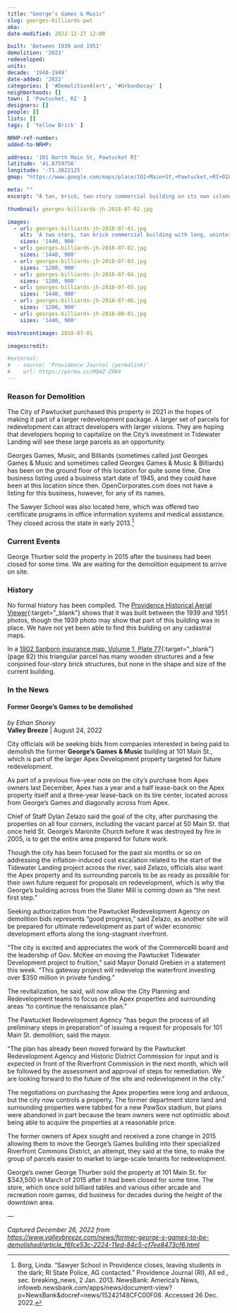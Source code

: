 ```yaml
---
title: "George’s Games & Music"
slug: georges-billiards-pwt
aka:
date-modified: 2022-12-27 12:00

built: 'Between 1939 and 1951'
demolition: '2023'
redeveloped:
units:
decade: '1940-1949'
date-added: '2022'
categories: [ '#DemolitionAlert', '#UrbanDecay' ]
neighborhoods: []
town: [ 'Pawtucket, RI' ]
designers: []
people: []
lists: []
tags: [ 'Yellow Brick' ]

NRHP-ref-number:
added-to-NRHP:

address: '101 North Main St, Pawtucket RI'
latitude: '41.8759756'
longitude: '-71.3822125'
gmap: "https://www.google.com/maps/place/101+Main+St,+Pawtucket,+RI+02860/@41.8759756,-71.3822125,18z/data=!4m5!3m4!1s0x89e45cab4b30d261:0xfb443fccd0fc0082!8m2!3d41.8759756!4d-71.3823949"

meta: ""
excerpt: "A tan, brick, two-story commercial building on its own island of land between Main and Broadway in Downtown Pawtucket"

thumbnail: georges-billiards-jh-2018-07-02.jpg

images:
  - url: georges-billiards-jh-2018-07-01.jpg
    alt: 'A two story, tan brick commercial building with long, uninterrupted ribbon window banks of original steel frame, 10 lite windows arranged 2 over 5 on the back faces of the building. Some windows aliong the street-facing side have been replaced with modern, single lite replacements, or consist of assymetrical window pairs in a repeating pattern. '
    sizes: '1440, 900'
  - url: georges-billiards-jh-2018-07-02.jpg
    sizes: '1440, 900'
  - url: georges-billiards-jh-2018-07-03.jpg
    sizes: '1200, 900'
  - url: georges-billiards-jh-2018-07-04.jpg
    sizes: '1200, 900'
  - url: georges-billiards-jh-2018-07-05.jpg
    sizes: '1440, 900'
  - url: georges-billiards-jh-2018-07-06.jpg
    sizes: '1200, 900'
  - url: georges-billiards-jh-2018-08-01.jpg
    sizes: '1440, 900'

mostrecentimage: 2018-07-01

imagescredit:

#external:
#  - source: 'Providence Journal (permalink)'
#    url: https://perma.cc/MQ4Z-Z9K4
---
```


### Reason for Demolition

The City of Pawtucket purchased this property in 2021 in the hopes of making it part of a larger redevelopment package. A larger set of parcels for redevelopment can attract developers with larger visions. They are hoping that developers hoping to capitalize on the City’s investment in Tidewater Landing will see these large parcels as an opportunity. 

Georges Games, Music, and Billiards (sometimes called just Georges Games & Music and sometimes called Georges Games & Music & Billiards) has been on the ground floor of this location for quite some time. One business listing used a business start date of 1945, and they could have been at this location since then. OpenCorporates.com does not have a listing for this business, however, for any of its names. 

The Sawyer School was also located here, which was offered two certificate programs in office information systems and medical assistance. They closed across the state in early 2013.[^1]

[^1]: Borg, Linda. “Sawyer School in Providence closes, leaving students in the dark; RI State Police, AG contacted.” Providence Journal (RI), All ed., sec. breaking_news, 2 Jan. 2013. NewsBank: America’s News, infoweb.newsbank.com/apps/news/document-view?p=NewsBank&docref=news/15242148CFC00F08. Accessed 26 Dec. 2022.


### Current Events

George Thurber sold the property in 2015 after the business had been closed for some time. We are waiting for the demolition equipment to arrive on site. 


### History

No formal history has been compiled. The [Providence Historical Aerial Viewer](//pvdgis.maps.arcgis.com/apps/webappviewer/index.html?id=b1b3a4a4c66847a8b767cde26264246e){:target="_blank"} shows that it was built between the 1939 and 1951 photos, though the 1939 photo may show that part of this building was in place. We have not yet been able to find this building on any cadastral maps.

In a [1902 Sanborn insurance map, Volume 1, Plate 77](http://hdl.loc.gov/loc.gmd/g3774pm.g3774pm_g080961902){:target="_blank"} (page 82) this triangular parcel has many wooden structures and a few conjoined four-story brick structures, but none in the shape and size of the current building. 


### In the News

#### Former George’s Games to be demolished

_by Ethan Shorey_  
**Valley Breeze** | August 24, 2022

City officials will be seeking bids from companies interested in being paid to demolish the former **George’s Games & Music** building at 101 Main St., which is part of the larger Apex Development property targeted for future redevelopment.

As part of a previous five-year note on the city’s purchase from Apex owners last December, Apex has a year and a half lease-back on the Apex property itself and a three-year lease-back on its tire center, located across from George’s Games and diagonally across from Apex.

Chief of Staff Dylan Zelazo said the goal of the city, after purchasing the properties on all four corners, including the vacant parcel at 50 Main St. that once held St. George’s Maronite Church before it was destroyed by fire in 2005, is to get the entire area prepared for future work.

Though the city has been focused for the past six months or so on addressing the inflation-induced cost escalation related to the start of the Tidewater Landing project across the river, said Zelazo, officials also want the Apex property and its surrounding parcels to be as ready as possible for their own future request for proposals on redevelopment, which is why the George’s building across from the Slater Mill is coming down as “the next first step.”

Seeking authorization from the Pawtucket Redevelopment Agency on demolition bids represents “good progress,” said Zelazo, as another site will be prepared for ultimate redevelopment as part of wider economic development efforts along the long-stagnant riverfront.

“The city is excited and appreciates the work of the CommerceRI board and the leadership of Gov. McKee on moving the Pawtucket Tidewater Development project to fruition,” said Mayor Donald Grebien in a statement this week. “This gateway project will redevelop the waterfront investing over $350 million in private funding.”

The revitalization, he said, will now allow the City Planning and Redevelopment teams to focus on the Apex properties and surrounding areas “to continue the renaissance plan.”

The Pawtucket Redevelopment Agency “has begun the process of all preliminary steps in preparation” of issuing a request for proposals for 101 Main St. demolition, said the mayor.

“The plan has already been moved forward by the Pawtucket Redevelopment Agency and Historic District Commission for input and is expected in front of the Riverfront Commission in the next month, which will be followed by the assessment and approval of steps for remediation. We are looking forward to the future of the site and redevelopment in the city.”

The negotiations on purchasing the Apex properties were long and arduous, but the city now controls a property. The former department store land and surrounding properties were tabbed for a new PawSox stadium, but plans were abandoned in part because the team owners were not optimistic about being able to acquire the properties at a reasonable price.

The former owners of Apex sought and received a zone change in 2015 allowing them to move the George’s Games building into their specialized Riverfront Commons District, an attempt, they said at the time, to make the group of parcels easier to market to large-scale tenants for redevelopment.

George’s owner George Thurber sold the property at 101 Main St. for $343,500 in March of 2015 after it had been closed for some time. The store, which once sold billiard tables and various other arcade and recreation room games, did business for decades during the height of the downtown area.

—

_Captured December 26, 2022 from https://www.valleybreeze.com/news/former-george-s-games-to-be-demolished/article_f6fce53c-2224-11ed-84c5-cf7ee8473cf6.html_ 